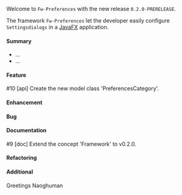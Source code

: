 Welcome to `Fw-Preferences` with the new release `0.2.0-PRERELEASE`.

The framework `Fw-Preferences` let the developer easily configure `Settingsdialogs` 
in a [JavaFX] application.



#### Summary
* ...
* ...



#### Feature
#10 [api] Create the new model class 'PreferencesCategory'.



#### Enhancement



#### Bug



#### Documentation
#9 [doc] Extend the concept 'Framework' to v0.2.0.



#### Refactoring



#### Additional



Greetings
Naoghuman



[//]: # (Issues which will be integrated in this release)



[//]: # (Links)
[JavaFX]:http://docs.oracle.com/javase/8/javase-clienttechnologies.htm
[Maven]:http://maven.apache.org/
[NetBeans]:https://netbeans.org/
